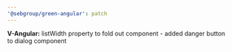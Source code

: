 ```yaml
---
'@sebgroup/green-angular': patch
---
```


**V-Angular:** listWidth property to fold out component - added danger button to dialog component

